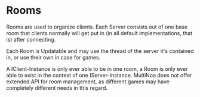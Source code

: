 # Rooms
Rooms are used to organize clients.
Each Server consists out of one base room that clients normally will get put in (in all default implementations, that is) after connecting.

Each Room is Updatable and may use the thread of the server it's contained in, or use their own in case for games.

A IClient-Instance is only ever able to be in one room, a Room is only ever able to exist in the context of one IServer-Instance.
MultiNoa does not offer extended API for room management, as different games may have completely different needs in this regard.